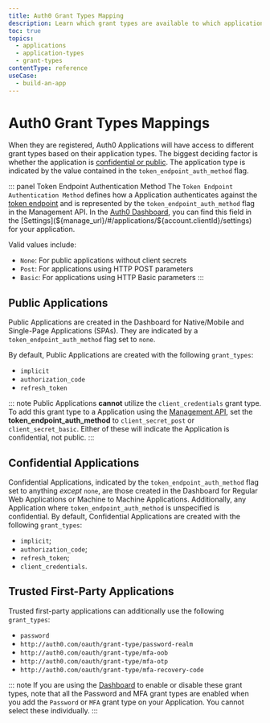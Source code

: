 ```yaml
---
title: Auth0 Grant Types Mapping
description: Learn which grant types are available to which application types with Auth0.
toc: true
topics:
  - applications
  - application-types
  - grant-types
contentType: reference
useCase:
  - build-an-app
---
```


# Auth0 Grant Types Mappings

When they are registered, Auth0 Applications will have access to different grant types based on their application types. The biggest deciding factor is whether the application is [confidential or public](/applications/concepts/app-types-confidential-public). The application type is indicated by the value contained in the `token_endpoint_auth_method` flag.

::: panel Token Endpoint Authentication Method
The `Token Endpoint Authentication Method` defines how a Application authenticates against the [token endpoint](/api/authentication#authorization-code) and is represented by the `token_endpoint_auth_method` flag in the Management API. In the [Auth0 Dashboard](${manage_url}), you can find this field in the [Settings](${manage_url}/#/applications/${account.clientId}/settings) for your application.

Valid values include:

* `None`: For public applications without client secrets
* `Post`: For applications using HTTP POST parameters
* `Basic`: For applications using HTTP Basic parameters 
:::


## Public Applications

Public Applications are created in the Dashboard for Native/Mobile and Single-Page Applications (SPAs). They are indicated by a `token_endpoint_auth_method` flag set to `none`.



By default, Public Applications are created with the following `grant_types`:

* `implicit`
* `authorization_code`
* `refresh_token`

::: note
Public Applications **cannot** utilize the `client_credentials` grant type. To add this grant type to a Application using the [Management API](/api/management/v2#!/Clients/patch_clients_by_id), set the **token_endpoint_auth_method** to `client_secret_post` or `client_secret_basic`. Either of these will indicate the Application is confidential, not public.
:::

## Confidential Applications

Confidential Applications, indicated by the `token_endpoint_auth_method` flag set to anything *except* `none`, are those created in the Dashboard for Regular Web Applications or Machine to Machine Applications. Additionally, any Application where `token_endpoint_auth_method` is unspecified is confidential. By default, Confidential Applications are created with the following `grant_types`:

* `implicit`;
* `authorization_code`;
* `refresh_token`;
* `client_credentials`.

## Trusted First-Party Applications

Trusted first-party applications can additionally use the following `grant_types`:

* `password`
* `http://auth0.com/oauth/grant-type/password-realm`
* `http://auth0.com/oauth/grant-type/mfa-oob`
* `http://auth0.com/oauth/grant-type/mfa-otp`
* `http://auth0.com/oauth/grant-type/mfa-recovery-code`

::: note
If you are using the [Dashboard](${manage_url}) to enable or disable these grant types, note that all the Password and MFA grant types are enabled when you add the `Password` or `MFA` grant type on your Application. You cannot select these individually.
:::
